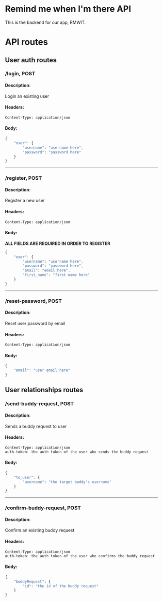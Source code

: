 # Remind me when I'm there API

This is the backend for our app, RMWIT.

# API routes

## User auth routes

### **/login**, POST
#### Description:

Login an existing user

#### Headers:
    Content-Type: application/json

#### Body:

```javascript
{
    "user": {
        "username": "username here",
        "password": "password here"
    }
}
```
----------

### **/register**, POST
#### Description:

Register a new user

#### Headers:
    Content-Type: application/json

#### Body:
**ALL FIELDS ARE REQUIRED IN ORDER TO REGISTER**
```javascript
{
	"user": {
		"username": "username here",
		"password": "password here",
		"email": "email here",
		"first_name": "first name here"
	}
}
```
----------

### **/reset-password**, POST

#### Description:

Reset user password by email

#### Headers:
    Content-Type: application/json

#### Body:

```javascript
{
    "email": "user email here"
}
```
## User relationships routes

### **/send-buddy-request**, POST

#### Description:

Sends a buddy request to user

#### Headers:
    Content-Type: application/json
    auth-token: the auth token of the user who sends the buddy request

#### Body:

```javascript
{
    "to_user": {
        "username": "the target buddy's username"
    }
}
```

----------

### **/confirm-buddy-request**, POST

#### Description:

Confirm an existing buddy request

#### Headers:
    Content-Type: application/json
    auth-token: the auth token of the user who confirms the buddy request
#### Body:

```javascript
{
    "buddyRequest": {
        "id": "the id of the buddy request"
    }
}
```